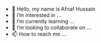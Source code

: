 - 👋 Hello, my name is Afnaf Hussain
- 👀 I’m interested in ...
- 🌱 I’m currently learning ...
- 💞️ I’m looking to collaborate on ...
- 📫 How to reach me ...

<!---
AfnafH/AfnafH is a ✨ special ✨ repository because its `README.md` (this file) appears on your GitHub profile.
You can click the Preview link to take a look at your changes.
--->
